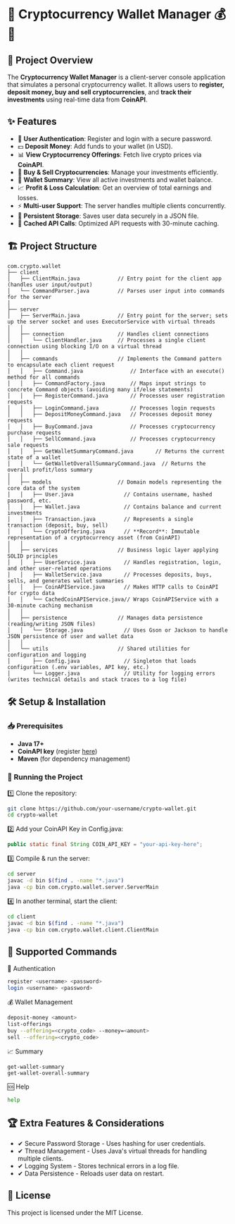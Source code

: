 # 🚀 Cryptocurrency Wallet Manager 💰 💸

## 📖 Project Overview
The **Cryptocurrency Wallet Manager** is a client-server console application that simulates a personal cryptocurrency wallet. It allows users to **register, deposit money, buy and sell cryptocurrencies**, and **track their investments** using real-time data from **CoinAPI**.

## ✨ Features
- 🔐 **User Authentication**: Register and login with a secure password.
- 💵 **Deposit Money**: Add funds to your wallet (in USD).
- 📊 **View Cryptocurrency Offerings**: Fetch live crypto prices via **CoinAPI**.
- 🛒 **Buy & Sell Cryptocurrencies**: Manage your investments efficiently.
- 📄 **Wallet Summary**: View all active investments and wallet balance.
- 📈 **Profit & Loss Calculation**: Get an overview of total earnings and losses.
- ⚡ **Multi-user Support**: The server handles multiple clients concurrently.
- 💾 **Persistent Storage**: Saves user data securely in a JSON file.
- 🔄 **Cached API Calls**: Optimized API requests with 30-minute caching.

## 🏗️ Project Structure

```plaintext
com.crypto.wallet
├── client
│   ├── ClientMain.java            // Entry point for the client app (handles user input/output)
│   └── CommandParser.java         // Parses user input into commands for the server
│
├── server
│   ├── ServerMain.java            // Entry point for the server; sets up the server socket and uses ExecutorService with virtual threads
│   │
│   ├── connection                 // Handles client connections
│   │   └── ClientHandler.java     // Processes a single client connection using blocking I/O on a virtual thread
│   │
│   ├── commands                   // Implements the Command pattern to encapsulate each client request
│   │   ├── Command.java               // Interface with an execute() method for all commands
│   │   ├── CommandFactory.java        // Maps input strings to concrete Command objects (avoiding many if/else statements)
│   │   ├── RegisterCommand.java       // Processes user registration requests
│   │   ├── LoginCommand.java          // Processes login requests
│   │   ├── DepositMoneyCommand.java   // Processes deposit money requests
│   │   ├── BuyCommand.java            // Processes cryptocurrency purchase requests
│   │   ├── SellCommand.java           // Processes cryptocurrency sale requests
│   │   ├── GetWalletSummaryCommand.java       // Returns the current state of a wallet
│   │   └── GetWalletOverallSummaryCommand.java  // Returns the overall profit/loss summary
│   │
│   ├── models                     // Domain models representing the core data of the system
│   │   ├── User.java                // Contains username, hashed password, etc.
│   │   ├── Wallet.java              // Contains balance and current investments
│   │   ├── Transaction.java         // Represents a single transaction (deposit, buy, sell)
│   │   └── CryptoOffering.java      // **Record**: Immutable representation of a cryptocurrency asset (from CoinAPI)
│   │
│   ├── services                   // Business logic layer applying SOLID principles
│   │   ├── UserService.java         // Handles registration, login, and other user-related operations
│   │   ├── WalletService.java       // Processes deposits, buys, sells, and generates wallet summaries
│   │   ├── CoinAPIService.java      // Makes HTTP calls to CoinAPI for crypto data
│   │   └── CachedCoinAPIService.java// Wraps CoinAPIService with a 30-minute caching mechanism
│   │
│   ├── persistence                // Manages data persistence (reading/writing JSON files)
│   │   └── Storage.java             // Uses Gson or Jackson to handle JSON persistence of user and wallet data
│   │
│   └── utils                      // Shared utilities for configuration and logging
│       ├── Config.java              // Singleton that loads configuration (.env variables, API key, etc.)
│       └── Logger.java              // Utility for logging errors (writes technical details and stack traces to a log file)
```

## 🛠️ Setup & Installation

### 📥 Prerequisites
- **Java 17+**
- **CoinAPI key** (register [here](https://www.coinapi.io/))
- **Maven** (for dependency management)

### 🔧 Running the Project

1️⃣ Clone the repository:
```sh
git clone https://github.com/your-username/crypto-wallet.git
cd crypto-wallet
```

2️⃣ Add your CoinAPI Key in Config.java:

```java
public static final String COIN_API_KEY = "your-api-key-here";
```

3️⃣ Compile & run the server:

```sh
cd server
javac -d bin $(find . -name "*.java")
java -cp bin com.crypto.wallet.server.ServerMain
```

4️⃣ In another terminal, start the client:

```sh
cd client
javac -d bin $(find . -name "*.java")
java -cp bin com.crypto.wallet.client.ClientMain
```

## 📜 Supported Commands
📝 Authentication

```sh
register <username> <password>
login <username> <password>
```

💰 Wallet Management

```sh
deposit-money <amount>
list-offerings
buy --offering=<crypto_code> --money=<amount>
sell --offering=<crypto_code>
```

📈 Summary

```sh
get-wallet-summary
get-wallet-overall-summary
```

🆘 Help

```sh
help
```

## 🏆 Extra Features & Considerations
- ✔ Secure Password Storage - Uses hashing for user credentials.
- ✔ Thread Management - Uses Java's virtual threads for handling multiple clients.
- ✔ Logging System - Stores technical errors in a log file.
- ✔ Data Persistence - Reloads user data on restart.


## 📜 License
This project is licensed under the MIT License.